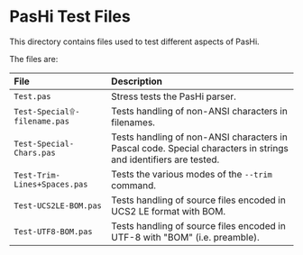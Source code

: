 # PasHi Test Files

This directory contains files used to test different aspects of PasHi.

The files are:

| File | Description |
|:-----|:------------|
| `Test.pas` | Stress tests the PasHi parser. |
| `Test-Special۩-filename.pas` | Tests handling of non-ANSI characters in filenames. | 
| `Test-Special-Chars.pas` | Tests handling of non-ANSI characters in Pascal code. Special characters in strings and identifiers are tested. |
| `Test-Trim-Lines+Spaces.pas` | Tests the various modes of the `--trim` command. |
| `Test-UCS2LE-BOM.pas` | Tests handling of source files encoded in UCS2 LE format with BOM. |
| `Test-UTF8-BOM.pas` | Tests handling of source files encoded in UTF-8 with "BOM" (i.e. preamble). |
